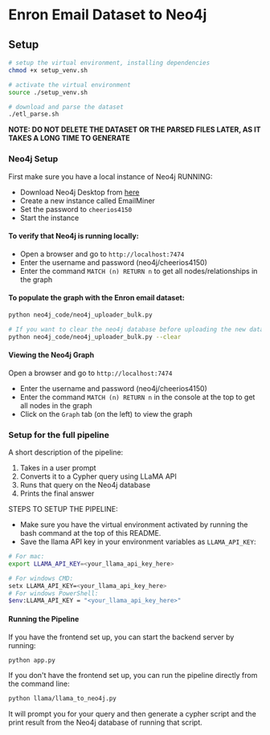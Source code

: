 # Enron Email Dataset to Neo4j

## Setup

```bash
# setup the virtual environment, installing dependencies
chmod +x setup_venv.sh

# activate the virtual environment
source ./setup_venv.sh

# download and parse the dataset
./etl_parse.sh
```

**NOTE: DO NOT DELETE THE DATASET OR THE PARSED FILES LATER, AS IT TAKES A LONG TIME TO GENERATE**

### Neo4j Setup

First make sure you have a local instance of Neo4j RUNNING:

- Download Neo4j Desktop from [here](https://neo4j.com/download/)
- Create a new instance called EmailMiner
- Set the password to `cheerios4150`
- Start the instance

#### To verify that Neo4j is running locally:

- Open a browser and go to `http://localhost:7474`
- Enter the username and password (neo4j/cheerios4150)
- Enter the command `MATCH (n) RETURN n` to get all nodes/relationships in the graph

#### To populate the graph with the Enron email dataset:

```bash
python neo4j_code/neo4j_uploader_bulk.py

# If you want to clear the neo4j database before uploading the new data, run with the flag:
python neo4j_code/neo4j_uploader_bulk.py --clear
```

#### Viewing the Neo4j Graph

Open a browser and go to `http://localhost:7474`

- Enter the username and password (neo4j/cheerios4150)
- Enter the command `MATCH (n) RETURN n` in the console at the top to get all nodes in the graph
- Click on the `Graph` tab (on the left) to view the graph

### Setup for the full pipeline

A short description of the pipeline:

1. Takes in a user prompt
2. Converts it to a Cypher query using LLaMA API
3. Runs that query on the Neo4j database
4. Prints the final answer

STEPS TO SETUP THE PIPELINE:

- Make sure you have the virtual environment activated by running the bash command at the top of this README.
- Save the llama API key in your environment variables as `LLAMA_API_KEY`:

```bash
# For mac:
export LLAMA_API_KEY=<your_llama_api_key_here>

# For windows CMD:
setx LLAMA_API_KEY=<your_llama_api_key_here>
# For windows PowerShell:
$env:LLAMA_API_KEY = "<your_llama_api_key_here>"
```

#### Running the Pipeline

If you have the frontend set up, you can start the backend server by running:

```bash
python app.py
```

If you don't have the frontend set up, you can run the pipeline directly from the command line:

```bash
python llama/llama_to_neo4j.py
```

It will prompt you for your query and then generate a cypher script and the print result from the Neo4j database of running that script.
